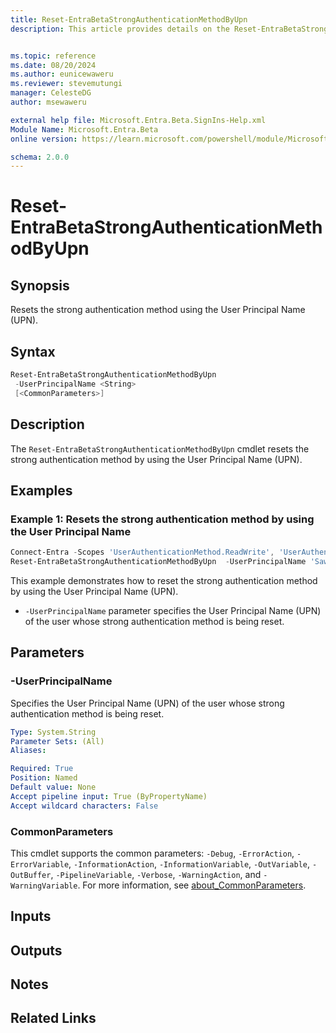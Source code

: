 ```yaml
---
title: Reset-EntraBetaStrongAuthenticationMethodByUpn
description: This article provides details on the Reset-EntraBetaStrongAuthenticationMethodByUpn command.


ms.topic: reference
ms.date: 08/20/2024
ms.author: eunicewaweru
ms.reviewer: stevemutungi
manager: CelesteDG
author: msewaweru

external help file: Microsoft.Entra.Beta.SignIns-Help.xml
Module Name: Microsoft.Entra.Beta
online version: https://learn.microsoft.com/powershell/module/Microsoft.Entra.Beta/Reset-EntraBetaStrongAuthenticationMethodByUpn

schema: 2.0.0
---
```


# Reset-EntraBetaStrongAuthenticationMethodByUpn

## Synopsis

Resets the strong authentication method using the User Principal Name (UPN).

## Syntax

```powershell
Reset-EntraBetaStrongAuthenticationMethodByUpn
 -UserPrincipalName <String>
 [<CommonParameters>]
```

## Description

The `Reset-EntraBetaStrongAuthenticationMethodByUpn` cmdlet resets the strong authentication method by using the User Principal Name (UPN).

## Examples

### Example 1: Resets the strong authentication method by using the User Principal Name

```powershell
Connect-Entra -Scopes 'UserAuthenticationMethod.ReadWrite', 'UserAuthenticationMethod.ReadWrite.All'
Reset-EntraBetaStrongAuthenticationMethodByUpn  -UserPrincipalName 'SawyerM@contoso.com'
```

This example demonstrates how to reset the strong authentication method by using the User Principal Name (UPN).

- `-UserPrincipalName` parameter specifies the User Principal Name (UPN) of the user whose strong authentication method is being reset.

## Parameters

### -UserPrincipalName

Specifies the User Principal Name (UPN) of the user whose strong authentication method is being reset.

```yaml
Type: System.String
Parameter Sets: (All)
Aliases:

Required: True
Position: Named
Default value: None
Accept pipeline input: True (ByPropertyName)
Accept wildcard characters: False
```

### CommonParameters

This cmdlet supports the common parameters: `-Debug`, `-ErrorAction`, `-ErrorVariable`, `-InformationAction`, `-InformationVariable`, `-OutVariable`, `-OutBuffer`, `-PipelineVariable`, `-Verbose`, `-WarningAction`, and `-WarningVariable`. For more information, see [about_CommonParameters](https://go.microsoft.com/fwlink/?LinkID=113216).

## Inputs

## Outputs

## Notes

## Related Links
